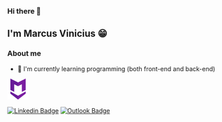 ### Hi there 👋

## I'm Marcus Vinicius 😁

### About me
- 🌱 I'm currently learning programming (both front-end and back-end)
 
![alt text](https://github.com/adam-p/markdown-here/raw/master/src/common/images/icon48.png "Logo Title Text 1")

[![Linkedin Badge](https://img.shields.io/badge/-LinkedIn-blue?style=flat-square&logo=Linkedin&logoColor=white&link=https://www.linkedin.com/in/marcus-oliveiro/)](https://www.linkedin.com/in/marcus-oliveiro/)
[![Outlook Badge](https://img.shields.io/badge/email--000?style=social&logo=microsoft-outlook&logoColor=0078d4&link=mailto:marcusviniciuso@outlook.com.br)](mailto:marcusviniciuso@outlook.com.br)
